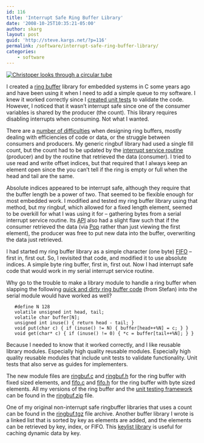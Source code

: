 ```yaml
---
id: 116
title: 'Interrupt Safe Ring Buffer Library'
date: '2008-10-25T10:35:21-05:00'
author: skarg
layout: post
guid: 'http://steve.kargs.net/?p=116'
permalink: /software/interrupt-safe-ring-buffer-library/
categories:
    - software
---
```


[![Christoper looks through a circular tube](http://steve.kargs.net/wp-content/uploads/2008/10/christhoper_circular-150x150.jpg "Christoper looks through a circular tube")](http://steve.kargs.net/wp-content/uploads/2008/10/christhoper_circular.jpg)

I created a [ring buffer](http://en.wikipedia.org/wiki/Circular_buffer) library for embedded systems in C some years ago and have been using it when I need to add a simple queue to my software. I knew it worked correctly since I [created unit tests](http://kargs.net/docs/simplest_unit_test.pdf) to validate the code. However, I noticed that it wasn’t interrupt safe since one of the consumer variables is shared by the producer (the count). This library requires disabling interrupts when consuming. Not what I wanted.

There are a [number of difficulties](http://en.wikipedia.org/wiki/Circular_buffer) when designing ring buffers, mostly dealing with efficiencies of code or data, or the struggle between consumers and producers. My generic ringbuf library had used a single fill count, but the count had to be updated by the [interrupt service routine](http://en.wikipedia.org/wiki/Interrupt_handler) (producer) and by the routine that retrieved the data (consumer). I tried to use read and write offset indices, but that required that I always keep an element open since the you can’t tell if the ring is empty or full when the head and tail are the same.

Absolute indices appeared to be interrupt safe, although they require that the buffer length be a power of two. That seemed to be flexible enough for most embedded work. I modified and tested my ring buffer library using that method, but my ringbuf, which allowed for a fixed length element, seemed to be overkill for what I was using it for – gathering bytes from a serial interrupt service routine. Its [API](http://en.wikipedia.org/wiki/API) also had a slight flaw such that if the consumer retrieved the data (via [Pop](http://en.wikipedia.org/wiki/Push_and_pop) rather than just viewing the first element), the producer was free to put new data into the buffer, overwriting the data just retrieved.

I had started my ring buffer library as a simple character (one byte) [FIFO](http://en.wikipedia.org/wiki/FIFO) – first in, first out. So, I revisited that code, and modified it to use absolute indices. A simple byte ring buffer, first in, first out. Now I had interrupt safe code that would work in my serial interrupt service routine.

Why go to the trouble to make a library module to handle a ring buffer when slapping the following [quick and dirty ring buffer code](http://www.embeddedrelated.com/usenet/embedded/show/77084-1.php) (from Stefan) into the serial module would have worked as well?

```
   #define N 128
   volatile unsigned int head, tail;
   volatile char buffer[N];
   unsigned int inuse() { return head - tail; }
   void put(char c) { if (inuse() != N) { buffer[head++%N] = c; } }
   void get(char* c) { if (inuse() != 0) { *c = buffer[tail++%N]; } }
```

Because I needed to know that it worked correctly, and I like reusable library modules. Especially high quality reusable modules. Especially high quality reusable modules that include unit tests to validate functionality. Unit tests that also serve as guides for implementers.

The new module files are [ringbuf.c](http://kargs.net/code/ringbuf.c) and [ringbuf.h](http://kargs.net/code/ringbuf.h) for the ring buffer with fixed sized elements, and [fifo.c](http://kargs.net/code/fifo.c) and [fifo.h](http://kargs.net/code/fifo.h) for the ring buffer with byte sized elements. All my versions of the ring buffer and the [unit testing framework](http://kargs.net/docs/simplest_unit_test.pdf) can be found in the [ringbuf.zip](http://kargs.net/code/ringbuf.zip) file.

One of my original non-interrupt safe ringbuffer libraries that uses a count can be found in the [ringbuf.tgz](http://www.kargs.net/code/ringbuf.tgz) file archive. Another buffer library I wrote is a linked list that is sorted by key as elements are added, and the elements can be retrieved by key, index, or FIFO. This [keylist library](http://www.kargs.net/code/keylist.tgz) is useful for caching dynamic data by key.